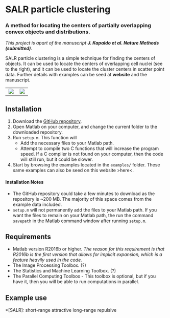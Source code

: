 


# SALR particle clustering
### A method for locating the centers of partially overlapping convex objects and distributions.
_This project is apart of the manuscript **J. Kapaldo et al. Nature Methods (submitted)**._


SALR particle clustering is a simple technique for finding the centers of objects. It can be used to locate the centers of overlapping cell nuclei (see to the right), and it can be used to locate the cluster centers in scatter point data. Further details with examples can be seed at **website** and the manuscript.

<table style="width:100%">
  <tr>
    <td valign="top" width="45%" align="center"><img src="docs/images/animated2d.gif"></td>
    <td valign="top" width="45.8%" align="center"><img src="docs/images/animated5d.gif"></td>
  </tr>
</table>

## Installation

1. Download the [GitHub repository](https://github.com/jkpld/seed_point_detection.git).
2. Open Matlab on your computer, and change the current folder to the downloaded repository.
3. Run `setup.m`. This function will
    * Add the necessary files to your Matlab path.
    * Attempt to compile two C functions that will increase the program speed. If a C compiler is not found on your computer, then the code will still run, but it could be slower.
4. Start by browsing the examples located in the `examples/` folder. These same examples can also be seed on this website >here<.


#### Installation Notes
* The GitHub repository could take a few minutes to download as the repository is ~200 MB. The majority of this space comes from the example data included.
* `setup.m` will not permanently add the files to your Matlab path. If you want the files to remain on your Matlab path, the run the command `savepath` in the Matlab command window after running `setup.m`.

## Requirements

* Matlab version R2016b or higher. _The reason for this requirement is that R2016b is the first version that allows for implicit expansion, which is a feature heavily used in the code._
* The Image Processing Toolbox. (?)
* The Statistics and Machine Learning Toolbox. (?)
* The Parallel Computing Toolbox - This toolbox is optional, but if you have it, then you will be able to run computations in parallel.

## Example use

*[SALR]: short-range attractive long-range repulsive
